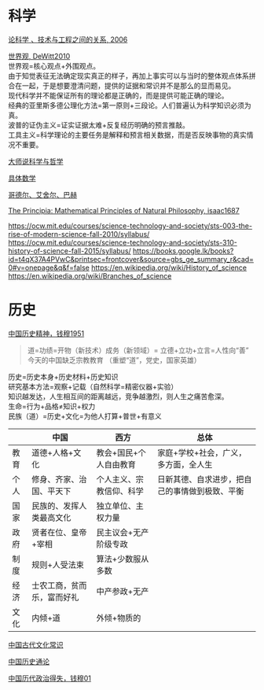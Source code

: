 # 科学
[论科学 、技术与工程之间的关系, 2006](http://www.cnki.com.cn/Article/CJFDTOTAL-KXBZ200603005.htm)

[世界观, DeWitt2010](https://book.douban.com/subject/30379527/)  
世界观=核心观点+外围观点。  
由于知觉表征无法确定现实真正的样子，再加上事实可以与当时的整体观点体系拼合在一起，于是想要澄清问题，提供的证据和常识并不是那么的显而易见。  
现代科学并不能保证所有的理论都是正确的，而是提供可能正确的理论。  
经典的亚里斯多德公理化方法=第一原则+三段论。人们普遍认为科学知识必须为真。  
波普的证伪主义=证实证据太难+反复经历明确的预言推敲。  
工具主义=科学理论的主要任务是解释和预言相关数据，而是否反映事物的真实情况不重要。  

[大师说科学与哲学](https://book.douban.com/subject/27041829/)

[具体数学](https://book.douban.com/subject/21323941/)

[哥德尔、艾舍尔、巴赫](https://book.douban.com/subject/1291204/)

[The Principia: Mathematical Principles of Natural Philosophy, isaac1687](https://book.douban.com/subject/1507315/)


https://ocw.mit.edu/courses/science-technology-and-society/sts-003-the-rise-of-modern-science-fall-2010/syllabus/
https://ocw.mit.edu/courses/science-technology-and-society/sts-310-history-of-science-fall-2015/syllabus/
https://books.google.lk/books?id=t4qX37A4PVwC&printsec=frontcover&source=gbs_ge_summary_r&cad=0#v=onepage&q&f=false
https://en.wikipedia.org/wiki/History_of_science
https://en.wikipedia.org/wiki/Branches_of_science

# 历史

[中国历史精神，钱穆1951](https://book.douban.com/subject/10435397/)

> 道=功绩=开物（新技术）成务（新领域）= 立德+立功+立言=人性向“善”  
>  今天的中国缺乏宗教教育 （重塑“道”，党史，国家英雄）

历史=历史本身+历史材料+历史知识  
研究基本方法=观察+记载（自然科学=精密仪器+实验）  
知识越发达，人生相互间的距离越远，竞争越激烈，则人生之痛苦愈深。  
生命=行为+品格≠知识+权力  
民族（道）=历史+文化=为他人打算+普世+有意义   

||中国   | 西方  |总体|
|---|---|---|---|
|教育|道德+人格+文化|教会+国民+个人自由教育 | 家庭+学校+社会，广义，多方面，全人生|
|个人|修身、齐家、治国、平天下 | 个人主义、宗教信仰、科学| 日新其德、自求进步，把自己的事情做到极致、平衡 |
|国家|民族的、发挥人类最高文化 | 独立单位、主权力量|  |
|政府|贤者在位、皇帝+宰相 | 民主议会+无产阶级专政|  |
|制度| 规则+人受法束 | 算法+少数服从多数|  |
|经济| 士农工商，贫而乐，富而好礼 | 中产参政+无产|  |
|文化| 内倾+道 | 外倾+物质的|  |


[中国古代文化常识](https://book.douban.com/subject/26021455/)

[中国历史通论](https://book.douban.com/subject/30457516/)

[中国历代政治得失，钱穆01](https://book.douban.com/subject/1003479/)
